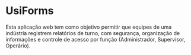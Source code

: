 # UsiForms
Esta aplicação web tem como objetivo permitir que equipes de uma indústria registrem relatórios de turno, com segurança, organização de informações e controle de acesso por função (Administrador, Supervisor, Operário).
